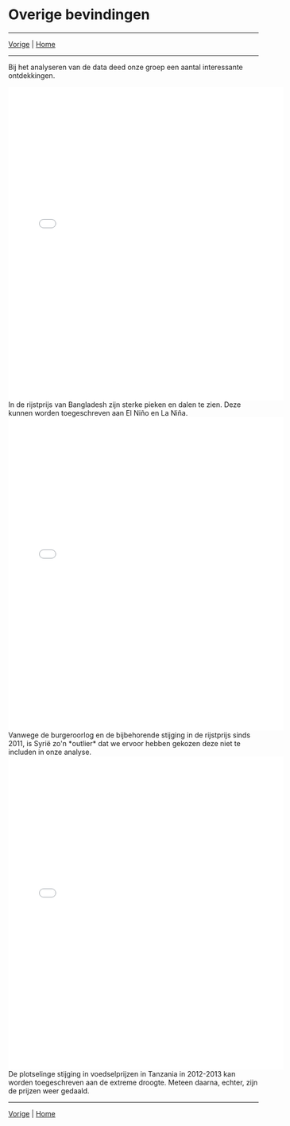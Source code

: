 # Overige bevindingen

<hr>
<a href="/DAV/q6">Vorige</a> | <a href="/DAV/dashboard">Home</a>
<hr>

Bij het analyseren van de data deed onze groep een aantal interessante ontdekkingen.
<iframe src="/DAV/git/Tim/Graphs/inner_regions/Bangladesh months.html"
    sandbox="allow-same-origin allow-scripts"
    height="630"
    width="110%"
    max-width="100%"
    scrolling="yes"
    seamless="seamless"
    frameborder="0">
</iframe>
In de rijstprijs van Bangladesh zijn sterke pieken en dalen te zien. Deze kunnen worden toegeschreven aan El Niño en La Niña.
<iframe src="/DAV/git/Tim/Graphs/inner_regions/Syrian Arab Republic.html"
    sandbox="allow-same-origin allow-scripts"
    height="630"
    width="110%"
    max-width="100%"
    scrolling="yes"
    seamless="seamless"
    frameborder="0">
</iframe>
Vanwege de burgeroorlog en de bijbehorende stijging in de rijstprijs sinds 2011, is Syrië zo'n *outlier* dat we ervoor hebben gekozen deze niet te includen in onze analyse.
<iframe src="/DAV/git/Tim/Graphs/inner_regions/United Republic of Tanzania.html"
    sandbox="allow-same-origin allow-scripts"
    height="630"
    width="110%"
    max-width="100%"
    scrolling="yes"
    seamless="seamless"
    frameborder="0">
</iframe>
De plotselinge stijging in voedselprijzen in Tanzania in 2012-2013 kan worden toegeschreven aan de extreme droogte. Meteen daarna, echter, zijn de prijzen weer gedaald.

<hr>
<a href="/DAV/q6">Vorige</a> | <a href="/DAV/dashboard">Home</a>
